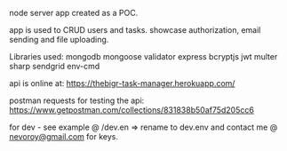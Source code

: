 node server app created as a POC.

app is used to CRUD users and tasks.
showcase authorization, email sending and file uploading.

Libraries used:
mongodb
mongoose
validator
express
bcryptjs
jwt
multer
sharp
sendgrid
env-cmd

api is online at: https://thebigr-task-manager.herokuapp.com/

postman requests for testing the api: https://www.getpostman.com/collections/831838b50af75d205cc6

for dev - see example @ /dev.en => rename to dev.env
and contact me @ nevoroy@gmail.com for keys.

